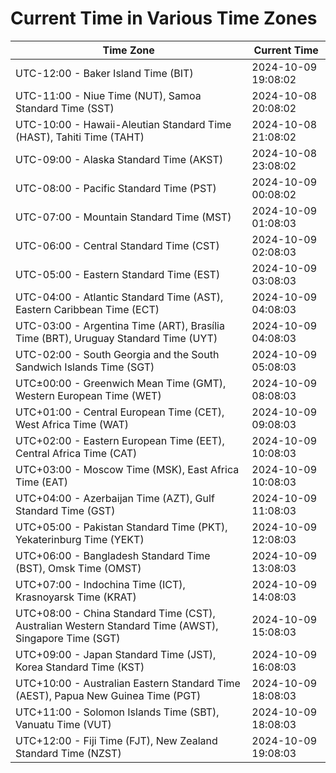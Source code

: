# Current Time in Various Time Zones

| Time Zone | Current Time |
|-----------|--------------|
| UTC-12:00 - Baker Island Time (BIT) | 2024-10-09 19:08:02 |
| UTC-11:00 - Niue Time (NUT), Samoa Standard Time (SST) | 2024-10-08 20:08:02 |
| UTC-10:00 - Hawaii-Aleutian Standard Time (HAST), Tahiti Time (TAHT) | 2024-10-08 21:08:02 |
| UTC-09:00 - Alaska Standard Time (AKST) | 2024-10-08 23:08:02 |
| UTC-08:00 - Pacific Standard Time (PST) | 2024-10-09 00:08:02 |
| UTC-07:00 - Mountain Standard Time (MST) | 2024-10-09 01:08:03 |
| UTC-06:00 - Central Standard Time (CST) | 2024-10-09 02:08:03 |
| UTC-05:00 - Eastern Standard Time (EST) | 2024-10-09 03:08:03 |
| UTC-04:00 - Atlantic Standard Time (AST), Eastern Caribbean Time (ECT) | 2024-10-09 04:08:03 |
| UTC-03:00 - Argentina Time (ART), Brasília Time (BRT), Uruguay Standard Time (UYT) | 2024-10-09 04:08:03 |
| UTC-02:00 - South Georgia and the South Sandwich Islands Time (SGT) | 2024-10-09 05:08:03 |
| UTC±00:00 - Greenwich Mean Time (GMT), Western European Time (WET) | 2024-10-09 08:08:03 |
| UTC+01:00 - Central European Time (CET), West Africa Time (WAT) | 2024-10-09 09:08:03 |
| UTC+02:00 - Eastern European Time (EET), Central Africa Time (CAT) | 2024-10-09 10:08:03 |
| UTC+03:00 - Moscow Time (MSK), East Africa Time (EAT) | 2024-10-09 10:08:03 |
| UTC+04:00 - Azerbaijan Time (AZT), Gulf Standard Time (GST) | 2024-10-09 11:08:03 |
| UTC+05:00 - Pakistan Standard Time (PKT), Yekaterinburg Time (YEKT) | 2024-10-09 12:08:03 |
| UTC+06:00 - Bangladesh Standard Time (BST), Omsk Time (OMST) | 2024-10-09 13:08:03 |
| UTC+07:00 - Indochina Time (ICT), Krasnoyarsk Time (KRAT) | 2024-10-09 14:08:03 |
| UTC+08:00 - China Standard Time (CST), Australian Western Standard Time (AWST), Singapore Time (SGT) | 2024-10-09 15:08:03 |
| UTC+09:00 - Japan Standard Time (JST), Korea Standard Time (KST) | 2024-10-09 16:08:03 |
| UTC+10:00 - Australian Eastern Standard Time (AEST), Papua New Guinea Time (PGT) | 2024-10-09 18:08:03 |
| UTC+11:00 - Solomon Islands Time (SBT), Vanuatu Time (VUT) | 2024-10-09 18:08:03 |
| UTC+12:00 - Fiji Time (FJT), New Zealand Standard Time (NZST) | 2024-10-09 19:08:03 |
